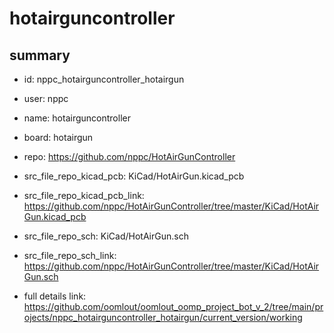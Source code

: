 # hotairguncontroller
 
## summary 
* id: nppc_hotairguncontroller_hotairgun
* user: nppc
* name: hotairguncontroller
* board: hotairgun
* repo: https://github.com/nppc/HotAirGunController
* src_file_repo_kicad_pcb: KiCad/HotAirGun.kicad_pcb
* src_file_repo_kicad_pcb_link: https://github.com/nppc/HotAirGunController/tree/master/KiCad/HotAirGun.kicad_pcb


* src_file_repo_sch: KiCad/HotAirGun.sch
* src_file_repo_sch_link: https://github.com/nppc/HotAirGunController/tree/master/KiCad/HotAirGun.sch
* full details link: https://github.com/oomlout/oomlout_oomp_project_bot_v_2/tree/main/projects/nppc_hotairguncontroller_hotairgun/current_version/working  







